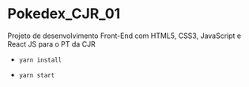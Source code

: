 # Pokedex_CJR_01
 Projeto de desenvolvimento Front-End com HTML5, CSS3, JavaScript e React JS para o PT da CJR 

* `yarn install`

* `yarn start`
